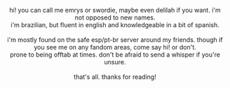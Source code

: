 <p align="center">hi! you can call me emrys or swordie, maybe even delilah if you want. i&#39;m not opposed to new names.
	<br>i&#39;m brazilian, but fluent in english and knowledgeable in a bit of spanish.
	<br>
	<br>i&#39;m mostly found on the safe esp/pt-br server around my friends. though if you see me on any fandom areas, come say hi! or don&#39;t.
	<br>prone to being offtab at times. don&#39;t be afraid to send a whisper if you&#39;re unsure.
	<br>
	<br>that&#39;s all. thanks for reading!</p>

